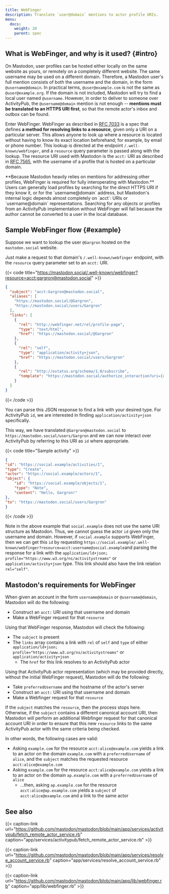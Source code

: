 ```yaml
---
title: WebFinger
description: Translate `user@domain` mentions to actor profile URIs.
menu:
  docs:
    weight: 20
    parent: spec
---
```


## What is WebFinger, and why is it used? {#intro}

On Mastodon, user profiles can be hosted either locally on the same website as yours, or remotely on a completely different website. The same username may be used on a different domain. Therefore, a Mastodon user's full mention consists of both the username and the domain, in the form `@username@domain`. In practical terms, `@user@example.com` is not the same as `@user@example.org`. If the domain is not included, Mastodon will try to find a local user named `@username`. However, in order to deliver to someone over ActivityPub, the `@username@domain` mention is not enough -- **mentions must be translated to an HTTPS URI first**, so that the remote actor's inbox and outbox can be found.

Enter WebFinger. WebFinger as described in [RFC 7033](https://tools.ietf.org/html/rfc7033) is a spec that defines **a method for resolving links to a resource**, given only a URI on a particular server. This allows anyone to look up where a resource is located without having to know its exact location beforehand; for example, by email or phone number. This lookup is directed at the endpoint `/.well-known/webfinger`, and a `resource` query parameter is passed along with the lookup. The resource URI used with Mastodon is the `acct:` URI as described in [RFC 7565](https://tools.ietf.org/html/rfc7565), with the username of a profile that is hosted on a particular domain.

<hint style="danger">
**Because Mastodon heavily relies on mentions for addressing other profiles, WebFinger is required for fully interoperating with Mastodon.** Users can generally load profiles by searching for the direct HTTPS URI if they know it, or for the `username@domain` address, but Mastodon's internal logic depends almost completely on `acct`: URIs or `username@domain` representations. Searching for any objects or profiles from an ActivityPub implementation without WebFinger will fail because the author cannot be converted to a user in the local database.
</hint>

## Sample WebFinger flow {#example}

Suppose we want to lookup the user `@Gargron` hosted on the `mastodon.social` website.

Just make a request to that domain's `/.well-known/webfinger` endpoint, with the `resource` query parameter set to an `acct:` URI.

{{< code title="https://mastodon.social/.well-known/webfinger?resource=acct:gargron@mastodon.social" >}}
```json
{
  "subject": "acct:Gargron@mastodon.social",
  "aliases": [
    "https://mastodon.social/@Gargron",
    "https://mastodon.social/users/Gargron"
  ],
  "links": [
    {
      "rel": "http://webfinger.net/rel/profile-page",
      "type": "text/html",
      "href": "https://mastodon.social/@Gargron"
    },
    {
      "rel": "self",
      "type": "application/activity+json",
      "href": "https://mastodon.social/users/Gargron"
    },
    {
      "rel": "http://ostatus.org/schema/1.0/subscribe",
      "template": "https://mastodon.social/authorize_interaction?uri={uri}"
    }
  ]
}
```
{{< /code >}}

You can parse this JSON response to find a link with your desired type. For ActivityPub `id`, we are interested in finding `application/activity+json` specifically.

This way, we have translated `@Gargron@mastodon.social` to `https://mastodon.social/users/Gargron` and we can now interact over ActivityPub by referring to this URI as `id` where appropriate.

{{< code title="Sample activity" >}}
```json
{
"id": "https://social.example/activities/1",
"type": "Create",
"actor": "https://social.example/actors/1",
"object": {
    "id": "https://social.example/objects/1",
    "type": "Note",
    "content": "Hello, Gargron!"
},
"to": "https://mastodon.social/users/Gargron"
}
```
{{< /code >}}

Note in the above example that `social.example` does not use the same URI structure as Mastodon. Thus, we cannot guess the actor `id` given only the username and domain. However, if `social.example` supports WebFinger, then we can get this `id` by requesting `https://social.example/.well-known/webfinger?resource=acct:username@social.example`and parsing the response for a link with the `application/ld+json; profile="https://www.w3.org/ns/activitystreams"` or `application/activity+json` type. This link should also have the link relation `rel="self"`.

## Mastodon's requirements for WebFinger

When given an account in the form `username@domain` or `@username@domain`, Mastodon will do the following:

- Construct an `acct:` URI using that username and domain
- Make a WebFinger request for that `resource`

Using that WebFinger response, Mastodon will check the following:

- The `subject` is present
- The `links` array contains a link with `rel` of `self` and `type` of either `application/ld+json; profile="https://www.w3.org/ns/activitystreams"` or `application/activity+json`
  - The `href` for this link resolves to an ActivityPub actor

Using that ActivityPub actor representation (which may be provided directly, without the initial WebFinger request), Mastodon will do the following:

- Take `preferredUsername` and the hostname of the actor's server
- Construct an `acct:` URI using that username and domain
- Make a Webfinger request for that `resource`

If the `subject` matches the `resource`, then the process stops here. Otherwise, if the `subject` contains a different canonical account URI, then Mastodon will perform an additional Webfinger request for that canonical account URI in order to ensure that this new `resource` links to the same ActivityPub actor with the same criteria being checked.

In other words, the following cases are valid:

- Asking `example.com` for the resource `acct:alice@example.com` yields a link to an actor on the domain `example.com` with a `preferredUsername` of `alice`, and the `subject` matches the requested resource `acct:alice@example.com`
- Asking `example.com` for the resource `acct:alice@example.com` yields a link to an actor on the domain `ap.example.com` with a `preferredUsername` of `alice`
  - ...then, asking `ap.example.com` for the resource `acct:alice@ap.example.com` yields a `subject` of `acct:alice@example.com` and a link to the same actor

## See also

{{< caption-link url="https://github.com/mastodon/mastodon/blob/main/app/services/activitypub/fetch_remote_actor_service.rb" caption="app/services/activitypub/fetch_remote_actor_service.rb" >}}

{{< caption-link url="https://github.com/mastodon/mastodon/blob/main/app/services/resolve_account_service.rb" caption="app/services/resolve_account_service.rb" >}}

{{< caption-link url="https://github.com/mastodon/mastodon/blob/main/app/lib/webfinger.rb" caption="app/lib/webfinger.rb" >}}
